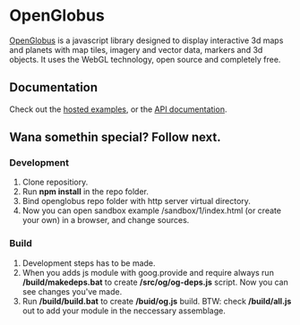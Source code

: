 # OpenGlobus

[OpenGlobus](http://www.openglobus.org/) is a javascript library designed to display interactive 3d maps and planets with map tiles, imagery and vector data, markers and 3d objects. It uses the WebGL technology, open source and completely free.

## Documentation

Check out the [hosted examples](http://www.openglobus.org/examples.html), or the [API documentation](http://www.openglobus.org/api/).

## Wana somethin special? Follow next.

### Development

1. Clone repositiory.
2. Run **npm install** in the repo folder.
3. Bind openglobus repo folder with http server virtual directory. 
4. Now you can open sandbox example <virtual directory name>/sandbox/1/index.html (or create your own) in a browser, and change sources.
  
### Build

1. Development steps has to be made.
2. When you adds js module with goog.provide and require always run **/build/makedeps.bat** to create **/src/og/og-deps.js** script. Now you can see changes you've made.
3. Run **/build/build.bat** to create **/buid/og.js** build. BTW: check **/build/all.js** out to add your module in the neccessary assemblage.
